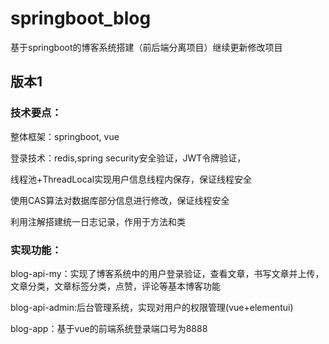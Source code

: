 # springboot_blog

基于springboot的博客系统搭建（前后端分离项目）继续更新修改项目

## 版本1

### 技术要点：

整体框架：springboot, vue

登录技术：redis,spring security安全验证，JWT令牌验证，

线程池+ThreadLocal实现用户信息线程内保存，保证线程安全

使用CAS算法对数据库部分信息进行修改，保证线程安全

利用注解搭建统一日志记录，作用于方法和类

### 实现功能：

blog-api-my：实现了博客系统中的用户登录验证，查看文章，书写文章并上传，文章分类，文章标签分类，点赞，评论等基本博客功能

blog-api-admin:后台管理系统，实现对用户的权限管理(vue+elementui)

blog-app：基于vue的前端系统登录端口号为8888
